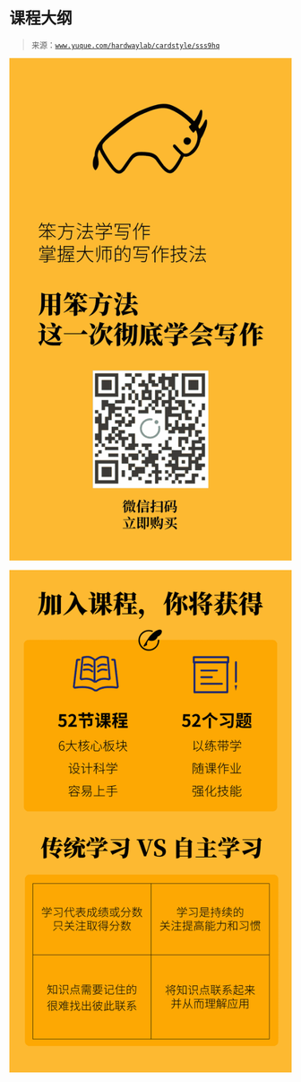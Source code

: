 # 课程大纲

> 来源：[`www.yuque.com/hardwaylab/cardstyle/sss9hq`](https://www.yuque.com/hardwaylab/cardstyle/sss9hq)



![幻灯片 3.png](img/038cdae45385e776a57dd0c42b434ea3.png)  

![幻灯片 4.png](img/108c02e8ff53de57dbc7add947fb2836.png)   









